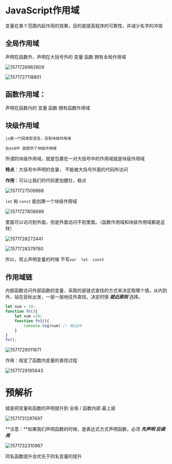 # JavaScript作用域

变量在某个范围内起作用的效果，目的是提高程序的可靠性，并减少名字的冲突

## 全局作用域

声明在函数外，声明在大括号外的 变量 函数 拥有全局作用域

![1571726962609](C:\Users\lenovo\Desktop\10-22\images\1571726962609.png)

![1571727118801](C:\Users\lenovo\Desktop\10-22\images\1571727118801.png)

## 函数作用域：

声明在函数内的 变量 函数 拥有函数作用域

## 块级作用域

`js是一门弱类型语言，没有块级作用域`

`在es6中 就提供了块级作用域`

所谓的块级作用域，就是包裹在一对大括号中的作用域就是块级作用域

**特点**：大括号中声明的变量， 不能被大括号外面的代码所访问

**作用**：可以让我们的代码更加健壮，稳点

![1571727509888](C:\Users\lenovo\Desktop\10-22\images\1571727509888.png)

`let` 和 `const` 能创建一个块级作用域

![1571727808689](C:\Users\lenovo\Desktop\10-22\images\1571727808689.png)

里面可以访问到外面，但是外面访问不到里面。（函数作用域和块级作用域都是这样）

![1571728272441](C:\Users\lenovo\Desktop\10-22\images\1571728272441.png)

![1571728379780](C:\Users\lenovo\Desktop\10-22\images\1571728379780.png)

所以，禁止声明变量的时候 不写`var  let  const`

## 作用域链

内部函数访问外部函数的变量，采取的是链式查找的方式来决定取哪个值，从内到外，站在目标出发，一层一层地往外查找，决定时按  ***就近原则***  选择。

```js
let num = 10;
function fn(){
    let num =20;
    function fn1(){
        console.log(num) // 输出20
    }
}
fn();
```

![1571729011871](C:\Users\lenovo\Desktop\10-22\images\1571729011871.png)

作用：规定了函数内变量的查找过程

![1571729195643](C:\Users\lenovo\Desktop\10-22\images\1571729195643.png)

# 预解析

就是把变量和函数的声明提升到  全局 / 函数内部  最上层

![1571731297697](C:\Users\lenovo\Desktop\10-22\images\1571731297697.png)

**注意：**如果我们声明函数的时候，是表达式方式声明函数，必须    ***先声明   后调用***

![1571732310967](C:\Users\lenovo\Desktop\10-22\images\1571732310967.png)

同名函数提升会优先于同名变量的提升